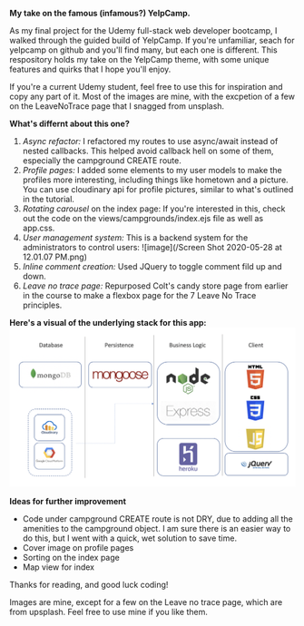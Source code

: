 **My take on the famous (infamous?) YelpCamp.**

As my final project for the Udemy full-stack web developer bootcamp, I walked through the guided build of YelpCamp. If you're unfamiliar, seach for yelpcamp on github and you'll find many, but each one is different. This respository holds my take on the YelpCamp theme, with some unique features and  quirks that I hope you'll enjoy. 

If you're a current Udemy student, feel free to use this for inspiration and copy any part of it. Most of the images are mine, with the excpetion of a few on the LeaveNoTrace page that I snagged from unsplash. 

**What's differnt about this one?**

1. _Async refactor:_ I refactored my routes to use async/await instead of nested callbacks. This helped avoid callback hell on some of them, especially the campground CREATE route. 
1. _Profile pages:_ I added some elements to my user models to make the profiles more interesting, including things like hometown and a picture. You can use cloudinary api for profile pictures, similar to what's outlined in the tutorial. 
1. _Rotating carousel_ on the index page: If you're interested in this, check out the code on the views/campgrounds/index.ejs file as well as app.css. 
1. _User management system:_ This is a backend system for the administrators to control users: 
![image](/Screen Shot 2020-05-28 at 12.01.07 PM.png)
1. _Inline comment creation:_ Used JQuery to toggle comment fild up and down. 
1. _Leave no trace page:_ Repurposed Colt's candy store page from earlier in the course to make a flexbox page for the 7 Leave No Trace principles.

**Here's a visual of the underlying stack for this app:**
![database](/images/database.png)


**Ideas for further improvement**
* Code under campground CREATE route is not DRY, due to adding all the amenities to the campground object. I am sure there is an easier way to do this, but I went with a quick, wet solution to save time. 
* Cover image on profile pages
* Sorting on the index page
* Map view for index

Thanks for reading, and good luck coding!

Images are mine, except for a few on the Leave no trace page, which are from upsplash. Feel free to use mine if you like them. 
